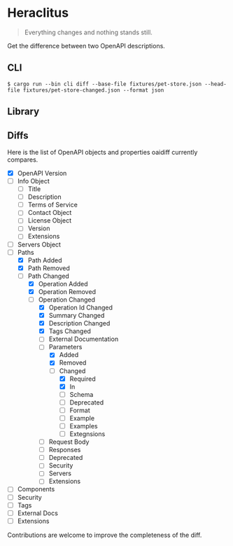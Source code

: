 # Heraclitus

> Everything changes and nothing stands still.

Get the difference between two OpenAPI descriptions.

## CLI

```shell
$ cargo run --bin cli diff --base-file fixtures/pet-store.json --head-file fixtures/pet-store-changed.json --format json
```

## Library

## Diffs

Here is the list of OpenAPI objects and properties oaidiff currently compares.

- [x] OpenAPI Version
- [ ] Info Object
  - [ ] Title
  - [ ] Description
  - [ ] Terms of Service
  - [ ] Contact Object
  - [ ] License Object
  - [ ] Version
  - [ ] Extensions
- [ ] Servers Object
- [ ] Paths
  - [x] Path Added
  - [x] Path Removed
  - [ ] Path Changed
    - [x] Operation Added
    - [x] Operation Removed
    - [ ] Operation Changed
      - [x] Operation Id Changed 
      - [x] Summary Changed 
      - [x] Description Changed 
      - [x] Tags Changed 
      - [ ] External Documentation
      - [ ] Parameters
        - [x] Added
        - [x] Removed
        - [ ] Changed
          - [x] Required
          - [x] In
          - [ ] Schema
          - [ ] Deprecated
          - [ ] Format
          - [ ] Example
          - [ ] Examples
          - [ ] Extegnsions
      - [ ] Request Body
      - [ ] Responses
      - [ ] Deprecated
      - [ ] Security
      - [ ] Servers
      - [ ] Extensions
- [ ] Components
- [ ] Security
- [ ] Tags
- [ ] External Docs
- [ ] Extensions

Contributions are welcome to improve the completeness of the diff.
